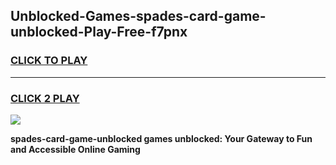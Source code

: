 
## Unblocked-Games-spades-card-game-unblocked-Play-Free-f7pnx
<h3>
<a href="https://premium76.site?title=spades-card-game-unblocked&ref=12A">CLICK TO PLAY</a></h3>
<hr>

<h3>
<a href="https://premium76.site?title=spades-card-game-unblocked&ref=12A">CLICK 2 PLAY</a>
  
</h3>

<a href="https://premium76.site?title=spades-card-game-unblocked&ref=12A"><img src="https://clearcache.store/games.png"></a>


**spades-card-game-unblocked games unblocked: Your Gateway to Fun and Accessible Online Gaming**
